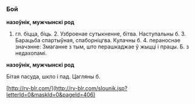 ### Бой
**назоўнік, мужчынскі род**

1. гл. біцца, біць. 2. Узброенае сутыкненне, бітва. Наступальны б. 3. Барацьба спартыўная, спаборніцгва. Кулачны б. 4. пераноснае значэнне: Змаганне з тым, што перашкаджае ў жыцці і працы. Б. з недахопамі.

**назоўнік, мужчынскі род**

Бітая пасуда, шкло і пад. Цагляны б.

<a rel="author">[http://rv-blr.com/](http://rv-blr.com/slounik.jsp?letterId=0&maskId=0&pageId=406)</a>
